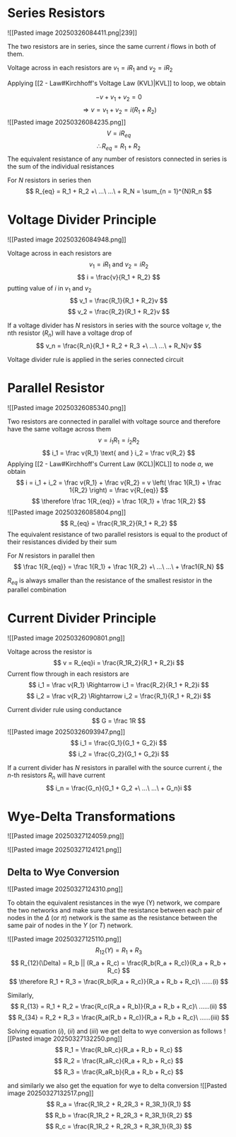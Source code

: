 
# Series Resistors

![[Pasted image 20250326084411.png|239]]

The two resistors are in series, since the same current $i$ flows in both of them.

Voltage across in each resistors are $v_1 = iR_1$ and $v_2 = iR_2$

Applying [[2 - Law#Kirchhoff's Voltage Law (KVL)|KVL]] to loop, we obtain

$$
-v + v_1 + v_2 = 0
$$
$$
\Rightarrow v = v_1 + v_2 = i(R_1 + R_2)
$$
![[Pasted image 20250326084235.png]]
$$
V = iR_{eq}
$$
$$
\therefore R_{eq} = R_1 + R_2
$$
The equivalent resistance of any number of resistors connected in series is the sum of the individual resistances

For $N$ resistors in series then
$$
R_{eq} = R_1 + R_2 +\ ...\ ...\ + R_N = \sum_{n = 1}^{N}R_n
$$


# Voltage Divider Principle

![[Pasted image 20250326084948.png]]

Voltage across in each resistors are
$$
v_1 = iR_1 \text{ and } v_2 = iR_2
$$
$$
i = \frac{v}{R_1 + R_2}
$$
putting value of $i$ in $v_1$ and $v_2$
$$
v_1 = \frac{R_1}{R_1 + R_2}v
$$
$$
v_2 = \frac{R_2}{R_1 + R_2}v
$$

If a voltage divider has $N$ resistors in series with the source voltage $v$, the nth resistor ($R_n$) will have a voltage drop of
$$
v_n = \frac{R_n}{R_1 + R_2 + R_3 +\ ...\ ...\ + R_N}v
$$

Voltage divider rule is applied in the series connected circuit


# Parallel Resistor

![[Pasted image 20250326085340.png]]

Two resistors are connected in parallel with voltage source and therefore have the same voltage across them
$$
v = i_1R_1 = i_2R_2
$$
$$
i_1 = \frac v{R_1} \text{ and } i_2 = \frac v{R_2}
$$
Applying [[2 - Law#Kirchhoff's Current Law (KCL)|KCL]] to node $a$, we obtain
$$
i = i_1 + i_2 = \frac v{R_1} + \frac v{R_2} = v \left( \frac 1{R_1} + \frac 1{R_2} \right) = \frac v{R_{eq}}
$$
$$
\therefore \frac 1{R_{eq}} = \frac 1{R_1} + \frac 1{R_2}
$$
![[Pasted image 20250326085804.png]]
$$
R_{eq} = \frac{R_1R_2}{R_1 + R_2}
$$
The equivalent resistance of two parallel resistors is equal to the product of their resistances divided by their sum

For $N$ resistors in parallel then
$$
\frac 1{R_{eq}} = \frac 1{R_1} + \frac 1{R_2} +\ ...\ ...\ + \frac1{R_N}
$$

$R_{eq}$ is always smaller than the resistance of the smallest resistor in the parallel combination



# Current Divider Principle

![[Pasted image 20250326090801.png]]

Voltage across the resistor is
$$
v = R_{eq}i = \frac{R_1R_2}{R_1 + R_2}i
$$
Current flow through in each resistors are
$$
i_1 = \frac v{R_1} \Rightarrow i_1 = \frac{R_2}{R_1 + R_2}i
$$
$$
i_2 = \frac v{R_2} \Rightarrow i_2 = \frac{R_1}{R_1 + R_2}i
$$

Current divider rule using conductance
$$
G = \frac 1R
$$
![[Pasted image 20250326093947.png]]
$$
i_1 = \frac{G_1}{G_1 + G_2}i
$$
$$
i_2 = \frac{G_2}{G_1 + G_2}i
$$

If a current divider has $N$ resistors in parallel with the source current $i$, the $n$-th resistors $R_n$ will have current
$$
i_n = \frac{G_n}{G_1 + G_2 +\ ...\ ...\ + G_n}i
$$




# Wye-Delta Transformations

![[Pasted image 20250327124059.png]]

![[Pasted image 20250327124121.png]]


## Delta to Wye Conversion

![[Pasted image 20250327124310.png]]

To obtain the equivalent resistances in the wye (Y) network, we compare the two networks and make sure that the resistance between each pair of nodes in the $\Delta$ (or $\pi$) network is the same as the resistance between the same pair of nodes in the $Y$ (or $T$) network.

![[Pasted image 20250327125110.png]]
$$
R_{12}(Y) = R_1 + R_3
$$
$$
R_{12}(\Delta) = R_b || (R_a + R_c) = \frac{R_b(R_a + R_c)}{R_a + R_b + R_c}
$$
$$
\therefore R_1 + R_3 = \frac{R_b(R_a + R_c)}{R_a + R_b + R_c}\ ......(i)
$$

Similarly,
$$
R_{13} = R_1 + R_2 = \frac{R_c(R_a + R_b)}{R_a + R_b + R_c}\ ......(ii)
$$
$$
R_{34} = R_2 + R_3 = \frac{R_a(R_b + R_c)}{R_a + R_b + R_c}\ ......(iii)
$$

Solving equation $(i)$, $(ii)$ and $(iii)$ we get delta to wye conversion as follows
![[Pasted image 20250327132250.png]]
$$
R_1 = \frac{R_bR_c}{R_a + R_b + R_c}
$$
$$
R_2 = \frac{R_aR_c}{R_a + R_b + R_c}
$$
$$
R_3 = \frac{R_aR_b}{R_a + R_b + R_c}
$$

and similarly we also get the equation for wye to delta conversion
![[Pasted image 20250327132517.png]]
$$
R_a = \frac{R_1R_2 + R_2R_3 + R_3R_1}{R_1}
$$
$$
R_b = \frac{R_1R_2 + R_2R_3 + R_3R_1}{R_2}
$$
$$
R_c = \frac{R_1R_2 + R_2R_3 + R_3R_1}{R_3}
$$
